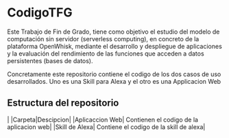# CodigoTFG
Este Trabajo de Fin de Grado, tiene como objetivo el estudio del modelo de computación sin servidor (serverless computing), en concreto de la plataforma OpenWhisk, mediante el desarrollo y despliegue de aplicaciones y la evaluación del rendimiento de las funciones que acceden a datos persistentes (bases de datos). 

Concretamente este repositorio contiene el codigo de los dos casos de uso desarrollados. Uno es una Skill para Alexa y el otro es una Applicacion Web

## Estructura del repositorio

| |Carpeta|Descipcion|
|Aplicaccion Web| Contienen el codigo de la aplicacion web|
|Skill de Alexa| Contiene el codigo de la skill de alexa|
